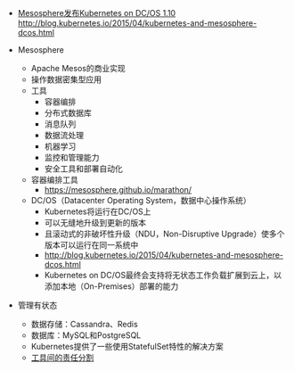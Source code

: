 

* [Mesosphere发布Kubernetes on DC/OS 1.10 ](http://www.infoq.com/cn/news/2017/10/mesosphere-kubernetes)
http://blog.kubernetes.io/2015/04/kubernetes-and-mesosphere-dcos.html

* Mesosphere
  * Apache Mesos的商业实现
  * 操作数据密集型应用
  * 工具
    * 容器编排
    * 分布式数据库
    * 消息队列
    * 数据流处理
    * 机器学习
    * 监控和管理能力
    * 安全工具和部署自动化
  * 容器编排工具
    * https://mesosphere.github.io/marathon/
  * DC/OS（Datacenter Operating System，数据中心操作系统）
    * Kubernetes将运行在DC/OS上
    * 可以无缝地升级到更新的版本
    * 且滚动式的非破坏性升级（NDU，Non-Disruptive Upgrade）使多个版本可以运行在同一系统中
    * http://blog.kubernetes.io/2015/04/kubernetes-and-mesosphere-dcos.html
    * Kubernetes on DC/OS最终会支持将无状态工作负载扩展到云上，以添加本地（On-Premises）部署的能力
* 管理有状态
  * 数据存储：Cassandra、Redis
  * 数据库：MySQL和PostgreSQL
  * Kubernetes提供了一些使用StatefulSet特性的解决方案
  * [工具间的责任分割](https://news.ycombinator.com/item?id=15187261)